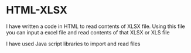 # HTML-XLSX

I have written a code in HTML to read contents of XLSX file. Using this file you can input a excel file and read contents of that XLSX or XLS file

I have used Java script libraries to import and read files
